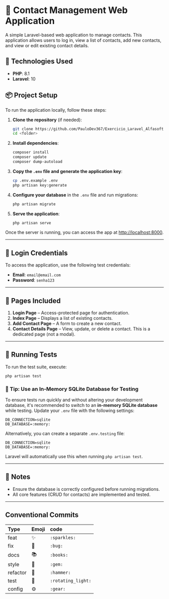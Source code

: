 # 📇 Contact Management Web Application

A simple Laravel-based web application to manage contacts. This application allows users to log in, view a list of contacts, add new contacts, and view or edit existing contact details.

## 🚀 Technologies Used

- **PHP**: 8.1  
- **Laravel**: 10

## 📦 Project Setup

To run the application locally, follow these steps:

1. **Clone the repository** (if needed):  
   ```bash
   git clone https://github.com/PauloDev367/Exercicio_Laravel_Alfasoft
   cd <folder>
   ```

2. **Install dependencies**:  
   ```bash
   composer install
   composer update
   composer dump-autoload
   ```

3. **Copy the `.env` file and generate the application key**:  
   ```bash
   cp .env.example .env
   php artisan key:generate
   ```

4. **Configure your database** in the `.env` file and run migrations:  
   ```bash
   php artisan migrate
   ```

5. **Serve the application**:  
   ```bash
   php artisan serve
   ```

Once the server is running, you can access the app at [http://localhost:8000](http://localhost:8000).

---

## 🔐 Login Credentials

To access the application, use the following test credentials:

- **Email**: `email@email.com`  
- **Password**: `senha123`

---

## 🧭 Pages Included

1. **Login Page** – Access-protected page for authentication.  
2. **Index Page** – Displays a list of existing contacts.  
3. **Add Contact Page** – A form to create a new contact.  
4. **Contact Details Page** – View, update, or delete a contact. This is a dedicated page (not a modal).

---

## 🧪 Running Tests

To run the test suite, execute:

```bash
php artisan test
```

### 🧠 Tip: Use an In-Memory SQLite Database for Testing

To ensure tests run quickly and without altering your development database, it's recommended to switch to an **in-memory SQLite database** while testing. Update your `.env` file with the following settings:

```env
DB_CONNECTION=sqlite
DB_DATABASE=:memory:
```

Alternatively, you can create a separate `.env.testing` file:

```env
DB_CONNECTION=sqlite
DB_DATABASE=:memory:
```

Laravel will automatically use this when running `php artisan test`.

---

## 📌 Notes

- Ensure the database is correctly configured before running migrations.
- All core features (CRUD for contacts) are implemented and tested.

---

## Conventional Commits
| Type     | Emoji                 | code                    |
|:---------|:----------------------|:------------------------|
| feat     | :sparkles:            | `:sparkles:`            |
| fix      | :bug:                 | `:bug:`                 |
| docs     | :books:               | `:books:`               |
| style    | :gem:                 | `:gem:`                 |
| refactor | :hammer:              | `:hammer:`              |
| test     | :rotating_light:      | `:rotating_light:`      |
| config   | :gear:                | `:gear:`                |